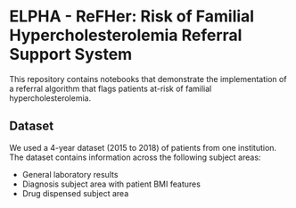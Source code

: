 # ELPHA - ReFHer: Risk of Familial Hypercholesterolemia Referral Support System

This repository contains notebooks that demonstrate the implementation of a referral algorithm that flags patients at-risk of familial hypercholesterolemia.

## Dataset
We used a 4-year dataset (2015 to 2018) of patients from one institution. The dataset contains information across the following subject areas:
* General laboratory results
* Diagnosis subject area with patient BMI features
* Drug dispensed subject area

